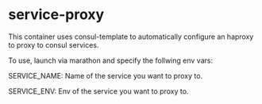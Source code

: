 # service-proxy

This container uses consul-template to automatically configure an haproxy to proxy to consul services.

To use, launch via marathon and specify the follwing env vars:

SERVICE_NAME: Name of the service you want to proxy to.

SERVICE_ENV: Env of the service you want to proxy to.
